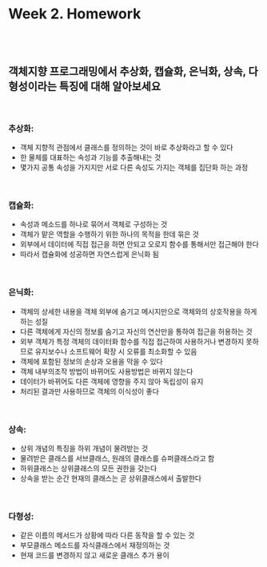 # Week 2. Homework

<br><br>

## 객체지향 프로그래밍에서 추상화, 캡슐화, 은닉화, 상속, 다형성이라는 특징에 대해 알아보세요

<br>

### 추상화:
- 객체 지향적 관점에서 클래스를 정의하는 것이 바로 추상화라고 할 수 있다
- 한 물체를 대표하는 속성과 기능를 추출해내는 것
- 몇가지 공통 속성을 가지지만 서로 다른 속성도 가지는 객체를 집단화 하는 과정

<br>

### 캡슐화:
- 속성과 메소드를 하나로 묶어서 객체로 구성하는 것
- 객체가 맡은 역할을 수행하기 위한 하나의 목적을 한데 묶은 것
- 외부에서 데이터에 직접 접근을 하면 안되고 오로지 함수를 통해서만 접근해야 한다
- 따라서 캡슐화에 성공하면 자연스럽게 은닉화 됨

<br>

### 은닉화:
- 객체의 상세한 내용을 객체 외부에 숨기고 메시지만으로 객체와의 상호작용을 하게 하는 성질
- 다른 객체에게 자신의 정보를 숨기고 자신의 연산만을 통하여 접근을 허용하는 것
- 외부 객체가 특정 객체의 데이터화 함수를 직접 접근하여 사용하거나 변경하지 못하므로 유지보수나 소프트웨어 확장 시 오류를 최소화할 수 있음
- 객체에 포함된 정보의 손상과 오용을 막을 수 있다
- 객체 내부의조작 방법이 바뀌어도 사용방법은 바뀌지 않는다
- 데이터가 바뀌어도 다른 객체에 영향을 주지 않아 독립성이 유지
- 처리된 결과만 사용하므로 객체의 이식성이 좋다

<br>

### 상속:
- 상위 개념의 특징을 하위 개념이 물려받는 것
- 물려받은 클래스를 서브클래스, 원래의 클래스를 슈퍼클래스라고 함
- 하위클래스는 상위클래스의 모든 권한을 갖는다
- 상속을 받는 순간 현재의 클래스는 곧 상위클래스에서 출발한다

<br>

### 다형성:
- 같은 이름의 메서드가 상황에 따라 다른 동작을 할 수 있는 것
- 부모클래스 메소드를 자식클래스에서 재정의하는 것
- 현재 코드를 변경하지 않고 새로운 클래스 추가 용이
